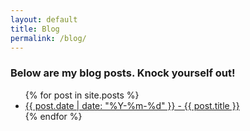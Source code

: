 ```yaml
---
layout: default
title: Blog
permalink: /blog/
---
```


### Below are my blog posts. Knock yourself out!
<ul>
  {% for post in site.posts %}
    <li>
      <a href="{{ post.url }}">{{ post.date | date: "%Y-%m-%d" }} - {{ post.title }}</a>
    </li>
  {% endfor %}
</ul>